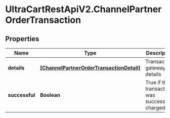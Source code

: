 # UltraCartRestApiV2.ChannelPartnerOrderTransaction

## Properties

Name | Type | Description | Notes
------------ | ------------- | ------------- | -------------
**details** | [**[ChannelPartnerOrderTransactionDetail]**](ChannelPartnerOrderTransactionDetail.md) | Transaction gateway details | [optional] 
**successful** | **Boolean** | True if the transaction was successfully charged | [optional] 


